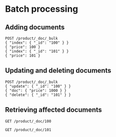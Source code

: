 # Batch processing

## Adding documents

```
POST /product/_doc/_bulk
{ "index": { "_id": "100" } }
{ "price": 100 }
{ "index": { "_id": "101" } }
{ "price": 101 }
```

## Updating and deleting documents

```
POST /product/_doc/_bulk
{ "update": { "_id": "100" } }
{ "doc": { "price": 1000 } }
{ "delete": { "_id": "101" } }
```

## Retrieving affected documents

```
GET /product/_doc/100
```

```
GET /product/_doc/101
```